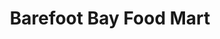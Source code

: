 ---
title: "Barefoot Bay Food Mart"
url: /barefoot-bay/barefoot-bay-food-mart/
shop: Lebensmittel
---